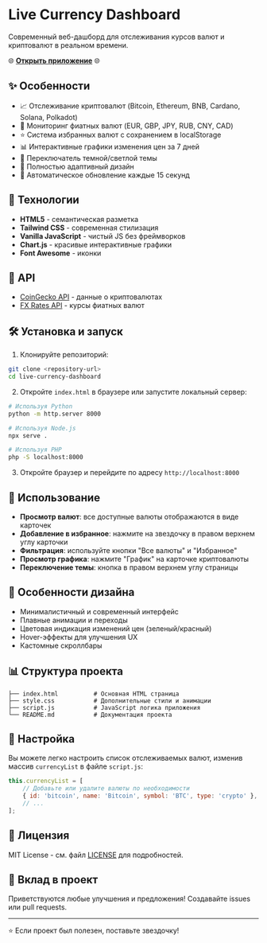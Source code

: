# Live Currency Dashboard

Современный веб-дашборд для отслеживания курсов валют и криптовалют в реальном времени.

🌐 **[Открыть приложение](https://s2n4ster.github.io/currencycheck/)** 🌐

## ✨ Особенности

- 📈 Отслеживание криптовалют (Bitcoin, Ethereum, BNB, Cardano, Solana, Polkadot)
- 💱 Мониторинг фиатных валют (EUR, GBP, JPY, RUB, CNY, CAD)
- ⭐ Система избранных валют с сохранением в localStorage
- 📊 Интерактивные графики изменения цен за 7 дней
- 🌙 Переключатель темной/светлой темы
- 📱 Полностью адаптивный дизайн
- 🔄 Автоматическое обновление каждые 15 секунд

## 🚀 Технологии

- **HTML5** - семантическая разметка
- **Tailwind CSS** - современная стилизация
- **Vanilla JavaScript** - чистый JS без фреймворков
- **Chart.js** - красивые интерактивные графики
- **Font Awesome** - иконки

## 📡 API

- [CoinGecko API](https://www.coingecko.com/api) - данные о криптовалютах
- [FX Rates API](https://fxratesapi.com/) - курсы фиатных валют

## 🛠 Установка и запуск

1. Клонируйте репозиторий:
```bash
git clone <repository-url>
cd live-currency-dashboard
```

2. Откройте `index.html` в браузере или запустите локальный сервер:
```bash
# Используя Python
python -m http.server 8000

# Используя Node.js
npx serve .

# Используя PHP
php -S localhost:8000
```

3. Откройте браузер и перейдите по адресу `http://localhost:8000`

## 📱 Использование

- **Просмотр валют**: все доступные валюты отображаются в виде карточек
- **Добавление в избранное**: нажмите на звездочку в правом верхнем углу карточки
- **Фильтрация**: используйте кнопки "Все валюты" и "Избранное"
- **Просмотр графика**: нажмите "График" на карточке криптовалюты
- **Переключение темы**: кнопка в правом верхнем углу страницы

## 🎨 Особенности дизайна

- Минималистичный и современный интерфейс
- Плавные анимации и переходы
- Цветовая индикация изменений цен (зеленый/красный)
- Hover-эффекты для улучшения UX
- Кастомные скроллбары

## 📊 Структура проекта

```
├── index.html          # Основная HTML страница
├── style.css           # Дополнительные стили и анимации
├── script.js           # JavaScript логика приложения
└── README.md           # Документация проекта
```

## 🔧 Настройка

Вы можете легко настроить список отслеживаемых валют, изменив массив `currencyList` в файле `script.js`:

```javascript
this.currencyList = [
    // Добавьте или удалите валюты по необходимости
    { id: 'bitcoin', name: 'Bitcoin', symbol: 'BTC', type: 'crypto' },
    // ...
];
```

## 📄 Лицензия

MIT License - см. файл [LICENSE](LICENSE) для подробностей.

## 🤝 Вклад в проект

Приветствуются любые улучшения и предложения! Создавайте issues или pull requests.

---

⭐ Если проект был полезен, поставьте звездочку!